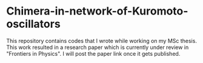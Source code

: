 # Chimera-in-network-of-Kuromoto-oscillators
This repository contains codes that I wrote while working on my MSc thesis. This work resulted in a research paper which is currently under review in "Frontiers in Physics". I will post the paper link once it gets published.
